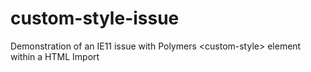 # custom-style-issue
Demonstration of an IE11 issue with Polymers &lt;custom-style> element within a HTML Import
